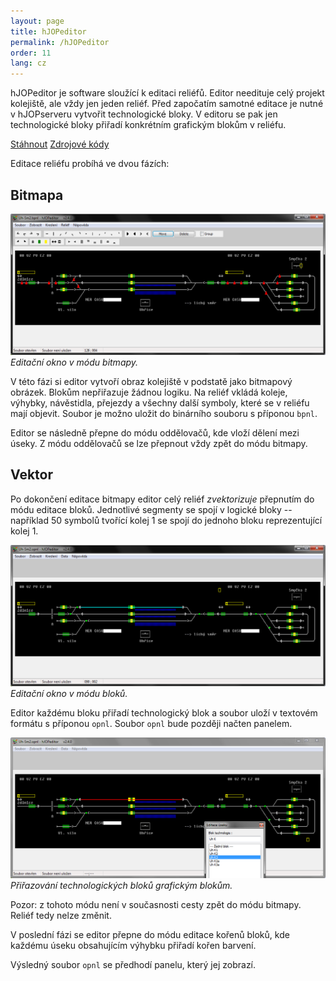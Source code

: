 ```yaml
---
layout: page
title: hJOPeditor
permalink: /hJOPeditor
order: 11
lang: cz
---
```


hJOPeditor je software sloužící k editaci reliéfů. Editor needituje celý
projekt kolejiště, ale vždy jen jeden reliéf. Před započatím samotné editace
je nutné v hJOPserveru vytvořit technologické bloky. V editoru se pak jen
technologické bloky přiřadí konkrétním grafickým blokům v reliéfu.

<a class="btn" href="https://github.com/kmzbrnoI/hJOPeditor/releases">Stáhnout</a>
<a class="btn" href="https://github.com/kmzbrnoI/hJOPeditor">Zdrojové kódy</a>

Editace reliéfu probíhá ve dvou fázích:

## Bitmapa

![Mód bitmapy](/assets/img/hJOPeditor-bmp.png)
*Editační okno v módu bitmapy.*

V této fázi si editor vytvoří obraz kolejiště v podstatě jako bitmapový
obrázek. Blokům nepřiřazuje žádnou logiku. Na reliéf vkládá koleje, výhybky,
návěstidla, přejezdy a všechny další symboly, které se v reliéfu mají objevit.
Soubor je možno uložit do binárního souboru s příponou `bpnl`.

Editor se následně přepne do módu oddělovačů, kde vloží dělení mezi úseky.
Z módu oddělovačů se lze přepnout vždy zpět do módu bitmapy.

## Vektor

Po dokončení editace bitmapy editor celý reliéf *zvektorizuje* přepnutím do
módu editace bloků. Jednotlivé segmenty se spojí v logické bloky -- například
50 symbolů tvořící kolej 1 se spojí do jednoho bloku reprezentující kolej 1.

![Mód vektorů](/assets/img/hJOPeditor-vektor.png)
*Editační okno v módu bloků.*

Editor každému bloku přiřadí technologický blok a soubor uloží v textovém formátu
s příponou `opnl`. Soubor `opnl` bude později načten panelem.

![Přiřazení technologických bloků](/assets/img/hJOPeditor-blk.png)
*Přiřazování technologických bloků grafickým blokům.*

Pozor: z tohoto módu není v současnosti cesty zpět do módu bitmapy. Reliéf
tedy nelze změnit.

V poslední fázi se editor přepne do módu editace kořenů bloků, kde každému
úseku obsahujícím výhybku přiřadí kořen barvení.

Výsledný soubor `opnl` se předhodí panelu, který jej zobrazí.

